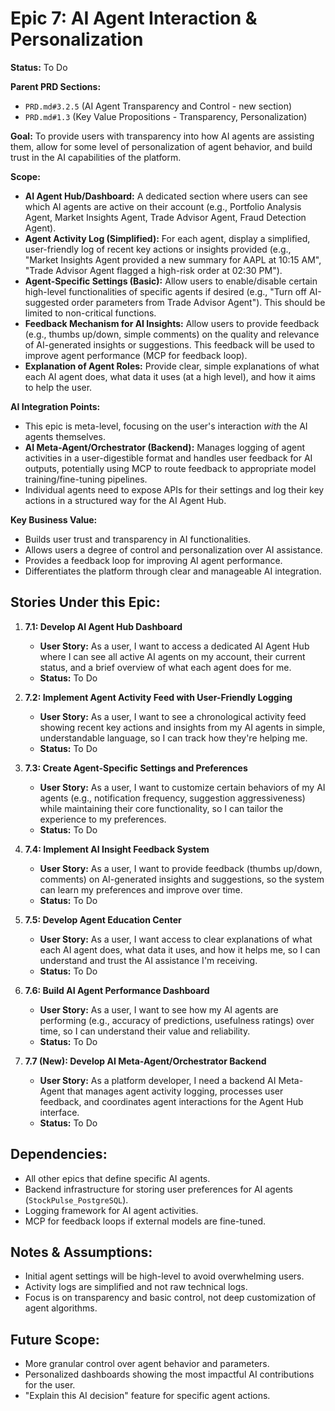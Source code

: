 # Epic 7: AI Agent Interaction & Personalization

**Status:** To Do

**Parent PRD Sections:**
*   `PRD.md#3.2.5` (AI Agent Transparency and Control - new section)
*   `PRD.md#1.3` (Key Value Propositions - Transparency, Personalization)

**Goal:** To provide users with transparency into how AI agents are assisting them, allow for some level of personalization of agent behavior, and build trust in the AI capabilities of the platform.

**Scope:**
*   **AI Agent Hub/Dashboard:** A dedicated section where users can see which AI agents are active on their account (e.g., Portfolio Analysis Agent, Market Insights Agent, Trade Advisor Agent, Fraud Detection Agent).
*   **Agent Activity Log (Simplified):** For each agent, display a simplified, user-friendly log of recent key actions or insights provided (e.g., "Market Insights Agent provided a new summary for AAPL at 10:15 AM", "Trade Advisor Agent flagged a high-risk order at 02:30 PM").
*   **Agent-Specific Settings (Basic):** Allow users to enable/disable certain high-level functionalities of specific agents if desired (e.g., "Turn off AI-suggested order parameters from Trade Advisor Agent"). This should be limited to non-critical functions.
*   **Feedback Mechanism for AI Insights:** Allow users to provide feedback (e.g., thumbs up/down, simple comments) on the quality and relevance of AI-generated insights or suggestions. This feedback will be used to improve agent performance (MCP for feedback loop).
*   **Explanation of Agent Roles:** Provide clear, simple explanations of what each AI agent does, what data it uses (at a high level), and how it aims to help the user.

**AI Integration Points:**
*   This epic is meta-level, focusing on the user's interaction *with* the AI agents themselves.
*   **AI Meta-Agent/Orchestrator (Backend):** Manages logging of agent activities in a user-digestible format and handles user feedback for AI outputs, potentially using MCP to route feedback to appropriate model training/fine-tuning pipelines.
*   Individual agents need to expose APIs for their settings and log their key actions in a structured way for the AI Agent Hub.

**Key Business Value:**
*   Builds user trust and transparency in AI functionalities.
*   Allows users a degree of control and personalization over AI assistance.
*   Provides a feedback loop for improving AI agent performance.
*   Differentiates the platform through clear and manageable AI integration.

## Stories Under this Epic:

1.  **7.1: Develop AI Agent Hub Dashboard**
    *   **User Story:** As a user, I want to access a dedicated AI Agent Hub where I can see all active AI agents on my account, their current status, and a brief overview of what each agent does for me.
    *   **Status:** To Do

2.  **7.2: Implement Agent Activity Feed with User-Friendly Logging**
    *   **User Story:** As a user, I want to see a chronological activity feed showing recent key actions and insights from my AI agents in simple, understandable language, so I can track how they're helping me.
    *   **Status:** To Do

3.  **7.3: Create Agent-Specific Settings and Preferences**
    *   **User Story:** As a user, I want to customize certain behaviors of my AI agents (e.g., notification frequency, suggestion aggressiveness) while maintaining their core functionality, so I can tailor the experience to my preferences.
    *   **Status:** To Do

4.  **7.4: Implement AI Insight Feedback System**
    *   **User Story:** As a user, I want to provide feedback (thumbs up/down, comments) on AI-generated insights and suggestions, so the system can learn my preferences and improve over time.
    *   **Status:** To Do

5.  **7.5: Develop Agent Education Center**
    *   **User Story:** As a user, I want access to clear explanations of what each AI agent does, what data it uses, and how it helps me, so I can understand and trust the AI assistance I'm receiving.
    *   **Status:** To Do

6.  **7.6: Build AI Agent Performance Dashboard**
    *   **User Story:** As a user, I want to see how my AI agents are performing (e.g., accuracy of predictions, usefulness ratings) over time, so I can understand their value and reliability.
    *   **Status:** To Do

7.  **7.7 (New): Develop AI Meta-Agent/Orchestrator Backend**
    *   **User Story:** As a platform developer, I need a backend AI Meta-Agent that manages agent activity logging, processes user feedback, and coordinates agent interactions for the Agent Hub interface.
    *   **Status:** To Do

## Dependencies:
*   All other epics that define specific AI agents.
*   Backend infrastructure for storing user preferences for AI agents (`StockPulse_PostgreSQL`).
*   Logging framework for AI agent activities.
*   MCP for feedback loops if external models are fine-tuned.

## Notes & Assumptions:
*   Initial agent settings will be high-level to avoid overwhelming users.
*   Activity logs are simplified and not raw technical logs.
*   Focus is on transparency and basic control, not deep customization of agent algorithms.

## Future Scope:
*   More granular control over agent behavior and parameters.
*   Personalized dashboards showing the most impactful AI contributions for the user.
*   "Explain this AI decision" feature for specific agent actions. 